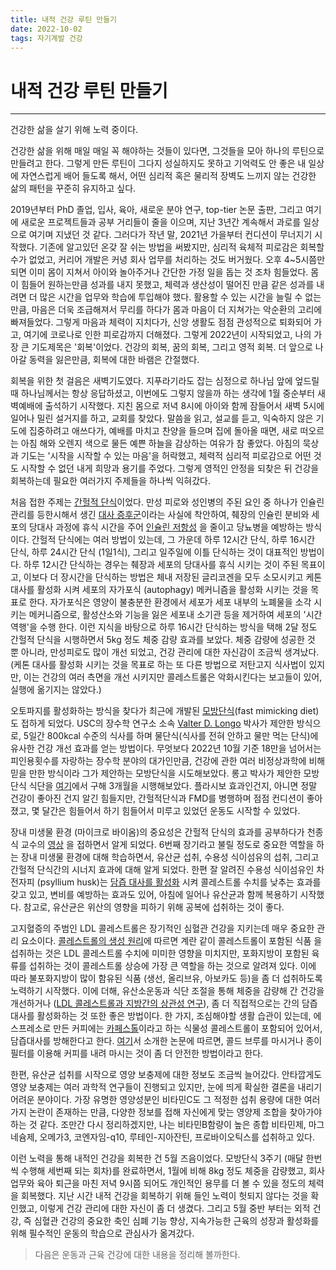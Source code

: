 ```yaml
---
title: 내적 건강 루틴 만들기 
date: 2022-10-02
tags: 자기계발 건강
---
```


# 내적 건강 루틴 만들기

---

건강한 삶을 살기 위해 노력 중이다. 

건강한 삶을 위해 매일 매일 꼭 해야하는 것들이 있다면, 그것들을 모아 하나의 루틴으로 만들려고 한다. 그렇게 만든 루틴이 그다지 성실하지도 못하고 기억력도 안 좋은 내 일상에 자연스럽게 배어 들도록 해서, 어떤 심리적 혹은 물리적 장벽도 느끼지 않는 건강한 삶의 패턴을 꾸준히 유지하고 싶다.

2019년부터 PhD 졸업, 입사, 육아, 새로운 분야 연구, top-tier 논문 출판, 그리고 여기에 새로운 프로젝트들과 공부 거리들이 줄을 이으며, 지난 3년간 계속해서 과로를 일상으로 여기며 지냈던 것 같다. 그러다가 작년 말, 2021년 가을부터 컨디션이 무너지기 시작했다. 기존에 알고있던 온갖 잘 쉬는 방법을 써봤지만, 심리적 육체적 피로감은 회복할 수가 없었고, 커리어 개발은 커녕 회사 업무를 처리하는 것도 버거웠다. 오후 4~5시쯤만 되면 이미 몸이 지쳐서 아이와 놀아주거나 간단한 가정 일을 돕는 것 조차 힘들었다. 몸이 힘들어 원하는만큼 성과를 내지 못했고, 체력과 생산성이 떨어진 만큼 같은 성과를 내려면 더 많은 시간을 업무와 학습에 투입해야 했다. 활용할 수 있는 시간을 늘릴 수 없는만큼, 마음은 더욱 조급해져서 무리를 하다가 몸과 마음이 더 지쳐가는 악순환의 고리에 빠져들었다. 그렇게 마음과 체력이 지치다가, 신앙 생활도 점점 관성적으로 퇴화되어 가고, 여기에 코로나로 인한 피로감까지 더해졌다. 그렇게 2022년이 시작되었고, 나의 가장 큰 기도제목은 '회복'이었다. 건강의 회복, 꿈의 회복, 그리고 영적 회복. 더 앞으로 나아갈 동력을 잃은만큼, 회복에 대한 바램은 간절했다. 

회복을 위한 첫 걸음은 새벽기도였다. 지푸라기라도 잡는 심정으로 하나님 앞에 엎드릴 때 하나님께서는 항상 응답하셨고, 이번에도 그렇지 않을까 하는 생각에 1월 중순부터 새벽예배에 출석하기 시작했다. 지친 몸으로 저녁 8시에 아이와 함께 잠들어서 새벽 5시에 일어나 밀린 설거지를 하고, 교회를 찾았다. 말씀을 읽고, 설교를 듣고, 익숙하지 않은 기도에 집중하려고 애쓰다가, 예배를 마치고 찬양을 들으며 집에 돌아올 때면, 새로 떠오르는 아침 해와 오렌지 색으로 물든 예쁜 하늘을 감상하는 여유가 참 좋았다. 아침의 묵상과 기도는 '시작을 시작할 수 있는 마음'을 허락했고, 체력적 심리적 피로감으로 어떤 것도 시작할 수 없던 내게 희망과 용기를 주었다. 그렇게 영적인 안정을 되찾은 뒤 건강을 회복하는데 필요한 여러가지 주제들을 하나씩 익혀갔다.

처음 접한 주제는 [간헐적 단식](https://www.hopkinsmedicine.org/health/wellness-and-prevention/intermittent-fasting-what-is-it-and-how-does-it-work)이었다. 만성 피로와 성인병의 주된 요인 중 하나가 인슐린 관리를 등한시해서 생긴 [대사 증후군](https://ko.wikipedia.org/wiki/%EB%8C%80%EC%82%AC_%EC%A6%9D%ED%9B%84%EA%B5%B0)이라는 사실에 착안하여, 췌장의 인슐린 분비와 세포의 당대사 과정에 휴식 시간을 주어 [인슐린 저항성](https://ko.wikipedia.org/wiki/%EC%9D%B8%EC%8A%90%EB%A6%B0_%EC%A0%80%ED%95%AD%EC%84%B1) 을 줄이고 당뇨병을 예방하는 방식이다. 간헐적 단식에는 여러 방법이 있는데, 그 가운데 하루 12시간 단식, 하루 16시간 단식, 하루 24시간 단식 (1일1식), 그리고 일주일에 이틀 단식하는 것이 대표적인 방법이다. 하루 12시간 단식하는 경우는 췌장과 세포의 당대사를 휴식 시키는 것이 주된 목표이고, 이보다 더 장시간을 단식하는 방법은 체내 저장된 글리코겐을 모두 소모시키고 케톤 대사를 활성화 시켜 세포의 자가포식 (autophagy) 메커니즘을 활성화 시키는 것을 목표로 한다. 자가포식은 영양이 불충분한 환경에서 세포가 세포 내부의 노폐물을 소각 시키는 메커니즘으로, 활성산소와 기능을 잃은 세포내 소기관 등을 제거하여 세포의 '시간역행'을 수행 한다. 이런 지식을 바탕으로 하루 16시간 단식하는 방식을 택해 2달 정도 간헐적 단식을 시행하면서 5kg 정도 체중 감량 효과를 보았다. 체중 감량에 성공한 것 뿐 아니라, 만성피로도 많이 개선 되었고, 건강 관리에 대한 자신감이 조금씩 생겨났다. (케톤 대사를 활성화 시키는 것을 목표로 하는 또 다른 방법으로 저탄고지 식사법이 있지만, 이는 건강의 여러 측면을 개선 시키지만 콜레스트롤은 악화시킨다는 보고들이 있어, 실행에 옮기지는 않았다.) 

오토파지를 활성화하는 방식을 찾다가 최근에 개발된 [모방단식](https://youtu.be/EQolXMcEQzg)(fast mimicking diet)도 접하게 되었다. USC의 장수학 연구소 소속 [Valter D. Longo](https://scholar.google.com/citations?user=5qAeNNEAAAAJ&hl=en) 박사가 제안한 방식으로, 5일간 800kcal 수준의 식사를 하며 물단식(식사를 전혀 안하고 물만 먹는 단식)에 유사한 건강 개선 효과를 얻는 방법이다. 무엇보다 2022년 10월 기준 18만을 넘어서는 피인용횟수를 자랑하는 장수학 분야의 대가인만큼, 건강에 관한 여러 비정상과학에 비해 믿을 만한 방식이라 그가 제안하는 모방단식을 시도해보았다. 롱고 박사가 제안한 모방단식 식단을 [여기](https://prolonfmd.com/pages/fasting-mimicking-diet)에서 구해 3개월을 시행해보았다. 플라시보 효과인건지, 아니면 정말 건강이 좋아진 건지 알긴 힘들지만, 간헐적단식과  FMD를 병행하며 점점 컨디션이 좋아졌고, 몇 달간은 힘들어서 하기 힘들어서 미루고 있었던 운동도 시작할 수 있었다. 

장내 미생물 환경 (마이크로 바이옴)의 중요성은 간헐적 단식의 효과를 공부하다가 천종식 교수의 [영상](https://youtu.be/Bi67kDN9Jz0) 을 접하면서 알게 되었다. 6번째 장기라고 불릴 정도로 중요한 역할을 하는 장내 미생물 환경에 대해 학습하면서, 유산균 섭취, 수용성 식이섬유의 섭취, 그리고 간헐적 단식간의 시너지 효과에 대해 알게 되었다. 한편 잘 알려진 수용성 식이섬유인 차전자피 (psyllium husk)는 [담즙 대사를 활성화](https://youtu.be/EPAm-mzAOIA) 시켜 콜레스트롤 수치를 낮추는 효과를 갖고 있고, 변비를 예방하는 효과도 있어, 아침에 일어나 유산균과 함께 복용하기 시작했다. 참고로, 유산균은 위산의 영향을 피하기 위해 공복에 섭취하는 것이 좋다.

고지혈증의 주범인 LDL 콜레스트롤은 장기적인 심혈관 건강을 지키는데 매우 중요한 관리 요소이다. [콜레스트롤의 생성 원리](https://youtu.be/_9Jb-9LbSI8)에 따르면 계란 같이 콜레스트롤이 포함된 식품 을 섭취하는 것은 LDL 콜레스트롤 수치에 미미한 영향을 미치지만, 포화지방이 포함된 육류를 섭취하는 것이 콜레스트롤 상승에 가장 큰 역할을 하는 것으로 알려져 있다. 이에 따라 불포화지방이 많이 함유된 식품 (생선, 올리브유, 아보카도 등)을 좀 더 섭취하도록 노력하기 시작했다. 이에 더해, 유산소운동과 식단 조절을 통해 체중을 감량해 간 건강을 개선하거나 ([LDL 콜레스트롤과 지방간의 상관성 연구](https://www.mdpi.com/1660-4601/18/7/3442)), 좀 더 직접적으로는 간의 담즙 대사를 활성화하는 것 또한 좋은 방법이다. 한 가지, 조심해야할 생활 습관이 있는데, 에스프레소로 만든 커피에는 [카페스톨](https://en.wikipedia.org/wiki/Cafestol)이라고 하는 식물성 콜레스트롤이 포함되어 있어서, 담즙대사를 방해한다고 한다. [여기](https://youtu.be/olH4DEiRojA)서 소개한 논문에 따르면, 콜드 브루를 마시거나 종이필터를 이용해 커피를 내려 마시는 것이 좀 더 안전한 방법이라고 한다. 

한편, 유산균 섭취를 시작으로 영양 보충제에 대한 정보도 조금씩 늘어갔다. 안타깝게도 영양 보충제는 여러 과학적 연구들이 진행되고 있지만, 눈에 띄게 확실한 결론을 내리기 어려운 분야이다. 가장 유명한 영양성분인 비타민C도 그 적정한 섭취 용량에 대한 여러가지 논란이 존재하는 만큼, 다양한 정보를 접해 자신에게 맞는 영양제 조합을 찾아가야 하는 것 같다. 조만간 다시 정리하겠지만, 나는 비타민B함량이 높은 종합 비타민제, 마그네슘제, 오메가3, 코엔자임-q10, 루테인-지아잔틴, 프로바이오틱스를 섭취하고 있다. 

이런 노력을 통해 내적인 건강을 회복한 건 5월 즈음이었다. 모방단식 3주기 (매달 한번씩 수행해 세번째 되는 회차)를 완료하면서, 1월에 비해 8kg 정도 체중을 감량했고, 회사 업무와 육아 퇴근을 마친 저녁 9시쯤 되어도 개인적인 용무를 더 볼 수 있을 정도의 체력을 회복했다. 지난 시간 내적 건강을 회복하기 위해 들인 노력이 헛되지 않다는 것을 확인했고, 이렇게 건강 관리에 대한 자신이 좀 더 생겼다. 그리고 5월 중반 부터는 외적 건강, 즉 심혈관 건강의 중요한 축인 심폐 기능 향상, 지속가능한 근육의 성장과 활성화를 위해 필수적인 운동의 학습으로 관심사가 옮겨갔다.

> 다음은 운동과 근육 건강에 대한 내용을 정리해 볼까한다.